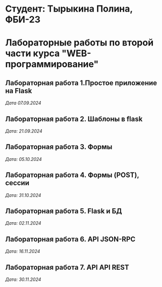 # Студент: Тырыкина Полина, ФБИ-23

# Лабораторные работы по второй части курса "WEB-программирование"

## Лабораторная работа 1.Простое приложение на Flask

*Дата 07.09.2024*

## Лабораторная работа 2. Шаблоны в flask

*Дата: 21.09.2024*

## Лабораторная работа 3. Формы

*Дата: 05.10.2024*

## Лабораторная работа 4. Формы (POST), сессии

*Дата: 31.10.2024*

## Лабораторная работа 5. Flask и БД

*Дата: 02.11.2024*

## Лабораторная работа 6. API JSON-RPC

*Дата: 16.11.2024*

## Лабораторная работа 7. API API REST

*Дата: 30.11.2024*
